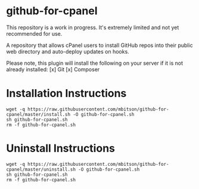 # github-for-cpanel
This repository is a work in progress. It's extremely limited and not yet recommended for use.

A repository that allows cPanel users to install GitHub repos into their public web directory and auto-deploy updates on hooks.

Please note, this plugin will install the following on your server if it is not already installed:
[x] Git
[x] Composer

# Installation Instructions
```
wget -q https://raw.githubusercontent.com/mbitson/github-for-cpanel/master/install.sh -O github-for-cpanel.sh
sh github-for-cpanel.sh
rm -f github-for-cpanel.sh
```

# Uninstall Instructions
```
wget -q https://raw.githubusercontent.com/mbitson/github-for-cpanel/master/uninstall.sh -O github-for-cpanel.sh
sh github-for-cpanel.sh
rm -f github-for-cpanel.sh
```